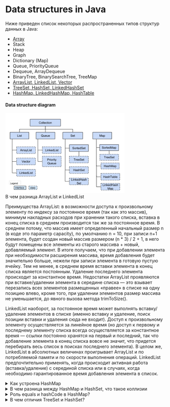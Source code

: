 # Data structures in Java

Ниже приведен список некоторых распространенных типов структур данных в Java:

- [Array](array.md)
- Stack
- Heap
- Graph
- Dictionary (Map)
- Queue, PriorityQueue
- Dequeue, ArrayDequeue
- BinaryTree, BinarySearchTree, TreeMap
- [ArrayList, LinkedList, Vector](list.md)
- [TreeSet, HashSet, LinkedHashSet](set.md)
- [HashMap, LinkedHashMap, HashTable](hash.md)

#### Data structure diagram

<img alt="Alt text" src="res/data-structure-diagram.png" style="height:250px"/>

<summary>В чем разница ArrayList и LinkedList</summary>

Преимущества ArrayList: в возможности доступа к произвольному элементу по индексу за постоянное
время (так как это массив), минимум накладных расходов при хранении такого списка, вставка в конец
списка в среднем производится так же за постоянное время. В среднем потому, что массив имеет
определенный начальный размер n (в коде это параметр capacity), по умолчанию n = 10, при записи n+1
элемента, будет создан новый массив размером (n * 3) / 2 + 1, в него будут помещены все элементы из
старого массива + новый, добавляемый элемент. В итоге получаем, что при добавлении элемента при
необходимости расширения массива, время добавления будет значительно больше, нежели при записи
элемента в готовую пустую ячейку. Тем не менее, в среднем время вставки элемента в конец списка
является постоянным. Удаление последнего элемента происходит за константное время. Недостатки
ArrayList проявляются при вставке/удалении элемента в середине списка — это взывает перезапись всех
элементов размещенных «правее» в списке на одну позицию влево, кроме того, при удалении элементов
размер массива не уменьшается, до явного вызова метода trimToSize().

LinkedList наоборот, за постоянное время может выполнять вставку/удаление элементов в списке (именно
вставку и удаление, поиск позиции вставки и удаления сюда не входит). Доступ к произвольному
элементу осуществляется за линейное время (но доступ к первому и последнему элементу списка всегда
осуществляется за константное время — ссылки постоянно хранятся на первый и последний, так что
добавление элемента в конец списка вовсе не значит, что придется перебирать весь список в поисках
последнего элемента). В целом же, LinkedList в абсолютных величинах проигрывает ArrayList и по
потребляемой памяти и по скорости выполнения операций. LinkedList предпочтительно применять, когда
происходит активная работа (вставка/удаление) с серединой списка или в случаях, когда необходимо
гарантированное время добавления элемента в список.</details>
<details>

<summary> Как устроена HashMap</summary>
Вкратце, HashMap состоит из «корзин» (bucket`ов). С технической точки зрения «корзины» — это
элементы массива, которые хранят ссылки на списки элементов. При добавлении новой пары
ключ-значение, вычисляет хеш-код ключа, на основании которого вычисляется номер корзины (номер
ячейки массива), в которую попадет новый элемент. Если корзина пустая, то в нее сохраняется ссылка
на вновь добавляемый элемент, если же там уже есть элемент, то происходит последовательный переход
по ссылкам между элементами в цепочке, в поисках последнего элемента, от которого и ставится ссылка
на вновь добавленный элемент. Если в списке был найден элемент с таким же ключом, то он заменяется.
Добавление, поиск и удаление элементов выполняется за константное время. Вроде все здорово, с одной
оговоркой, хеш-функций должна равномерно распределять элементы по корзинам, в этом случае временная
сложность для этих 3 операций будет не ниже lg N, а в среднем случае как раз константное время.

[статья](https://habr.com/ru/post/128017/)
</details>

<details>
<summary>В чем разница между HashMap и HashSet, что такое коллизии</summary>

Разница в том, что хотя HashSet и фактически использует под капотом HashMap но они реализуют разные
интерфейсы.

HashMap используется для хранения пар ключ-значение с использованием метода put Пример: hm.put (
ключ, значение); а HashSet используется для хранения только уникальных объектов с помощью метода
add. Пример: hs.add (object) ;.

HashMap не позволяет дублировать ключи, но значения можно дублировать, а HashSet не разрешает
дублирование объектов.

</details>

<details>
<summary>Роль equals и hashCode в HashMap?</summary>
hashCode позволяет определить корзину для поиска элемента, а equals используется для сравнения ключей элементов в списке внутри корзины и искомого ключа.
</details>

<details>
<summary>В чем отличия TreeSet и HashSet?</summary>

Начнем с того, что Set — это множество (так же называют «набором»). Set не допускает хранение двух
одинаковых элементов. Формально говоря, термин «множество» и так обозначает совокупность различных
элементов, очень важно, что именно различных элементов, так как это главное свойство Set. С учетом
такого определения, пояснение про хранение одинаковых элементом не требуется, но в обиходе, понятие
«множество» потеряло свой строгий смысл касательно уникальности элементов, входящих в него, поэтому
все же уточняйте отдельно данное свойство множества.

TreeSet обеспечивает упорядоченно хранение элементов в виде красно-черного дерева. Сложность
выполнения основных операций в TreeSet lg N. HashSet использует для хранения элементов такой же
подход, что и HashMap, за тем отличием, что в HashSet в качестве ключа выступает сам элемент, кроме
того HashSet (как и HashMap) не поддерживает упорядоченное хранение элементов и обеспечивает
временную сложность выполнения операций аналогично HashMap.

</details>
